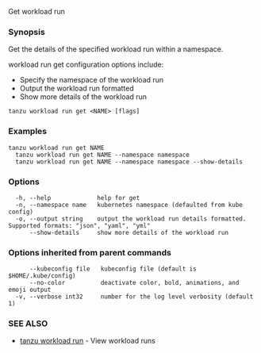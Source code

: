 Get workload run

### Synopsis

Get the details of the specified workload run within a namespace.

workload run get configuration options include:
- Specify the namespace of the workload run
- Output the workload run formatted
- Show more details of the workload run

```
tanzu workload run get <NAME> [flags]
```

### Examples

```
tanzu workload run get NAME
  tanzu workload run get NAME --namespace namespace
  tanzu workload run get NAME --namespace namespace --show-details
```

### Options

```
  -h, --help             help for get
  -n, --namespace name   kubernetes namespace (defaulted from kube config)
  -o, --output string    output the workload run details formatted. Supported formats: "json", "yaml", "yml"
      --show-details     show more details of the workload run
```

### Options inherited from parent commands

```
      --kubeconfig file   kubeconfig file (default is $HOME/.kube/config)
      --no-color          deactivate color, bold, animations, and emoji output
  -v, --verbose int32     number for the log level verbosity (default 1)
```

### SEE ALSO

* [tanzu workload run](tanzu_workload_run.md)	 - View workload runs

